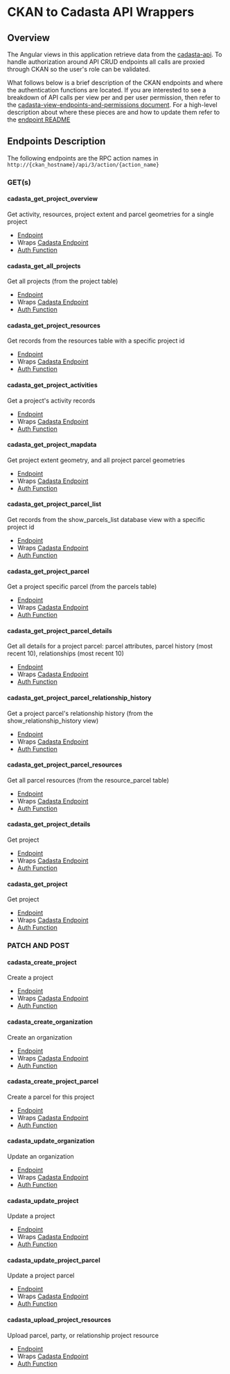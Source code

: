 # CKAN to Cadasta API Wrappers

## Overview
The Angular views in this application retrieve data from the [cadasta-api](https://github.com/Cadasta/cadasta-api).
To handle authorization around API CRUD endpoints all calls are proxied through CKAN so the user's role can be validated.

What follows below is a brief description of the CKAN endpoints and where the authentication functions are located.
If you are interested to see a breakdown of API calls per view per and per user permission, then refer to the 
[cadasta-view-endpoints-and-permissions document](https://github.com/Cadasta/ckanext-project/). For a high-level description
about where these pieces are and how to update them refer to the [endpoint README](https://github.com/Cadasta/ckanext-project/blob/master/ckanext/cadastaroles/logic/action/README.md)

## Endpoints Description 
The following endpoints are the RPC action names in `http://{ckan_hostname}/api/3/action/{action_name}`

### GET(s)

<a name="cadasta_get_project_overview"></a>
#### cadasta_get_project_overview

Get activity, resources, project extent and parcel geometries for a single project

* [Endpoint](https://github.com/Cadasta/ckanext-project/blob/dev/ckanext/cadastaroles/logic/action/api.py#L57)
* Wraps [Cadasta Endpoint](http://54.69.121.180:3000/docs/#api-Projects-Project_Overview)
* [Auth Function](https://github.com/Cadasta/ckanext-project/blob/dev/ckanext/cadastaroles/logic/auth/project.py#L13-L17)

<a name="cadasta_get_all_projects"></a>
#### cadasta_get_all_projects

Get all projects (from the project table)

* [Endpoint](https://github.com/Cadasta/ckanext-project/blob/dev/ckanext/cadastaroles/logic/action/api.py#L60)
* Wraps [Cadasta Endpoint](http://54.69.121.180:3000/docs/#api-Projects-GetProjects)
* [Auth Function](https://github.com/Cadasta/ckanext-project/blob/dev/ckanext/cadastaroles/logic/auth/project.py#L20-L24)

<a name="cadasta_get_project_resources"></a>
#### cadasta_get_project_resources

Get records from the resources table with a specific project id

* [Endpoint](https://github.com/Cadasta/ckanext-project/blob/dev/ckanext/cadastaroles/logic/action/api.py#L62)
* Wraps [Cadasta Endpoint](http://54.69.121.180:3000/docs/#api-Projects-GetProjects)
* [Auth Function](https://github.com/Cadasta/ckanext-project/blob/dev/ckanext/cadastaroles/logic/auth/project.py#L26-L30)

<a name="cadasta_get_project_activities"></a>
#### cadasta_get_project_activities

Get a project's activity records

* [Endpoint](https://github.com/Cadasta/ckanext-project/blob/dev/ckanext/cadastaroles/logic/action/api.py#L64)
* Wraps [Cadasta Endpoint](http://54.69.121.180:3000/docs/#api-Projects-GetProjectActivity)
* [Auth Function](https://github.com/Cadasta/ckanext-project/blob/dev/ckanext/cadastaroles/logic/auth/project.py#L32-L36)

<a name="cadasta_get_project_mapdata"></a>
#### cadasta_get_project_mapdata

Get project extent geometry, and all project parcel geometries

* [Endpoint](https://github.com/Cadasta/ckanext-project/blob/dev/ckanext/cadastaroles/logic/action/api.py#L66)
* Wraps [Cadasta Endpoint](http://54.69.121.180:3000/docs/#api-Projects-ProjectMapData)
* [Auth Function](https://github.com/Cadasta/ckanext-project/blob/dev/ckanext/cadastaroles/logic/auth/project.py#L38-L42)

<a name="cadasta_get_project_parcel_list"></a>
#### cadasta_get_project_parcel_list

Get records from the show_parcels_list database view with a specific project id

* [Endpoint](https://github.com/Cadasta/ckanext-project/blob/dev/ckanext/cadastaroles/logic/action/api.py#L68)
* Wraps [Cadasta Endpoint](http://54.69.121.180:3000/docs/#api-Projects-project_parcel_list)
* [Auth Function](https://github.com/Cadasta/ckanext-project/blob/dev/ckanext/cadastaroles/logic/auth/parcel.py#L14-L18)

<a name="cadasta_get_project_parcel"></a>
#### cadasta_get_project_parcel

Get a project specific parcel (from the parcels table)

* [Endpoint](https://github.com/Cadasta/ckanext-project/blob/dev/ckanext/cadastaroles/logic/action/api.py#L70)
* Wraps [Cadasta Endpoint](http://54.69.121.180:3000/docs/#api-Projects-GetProjectParcel)
* [Auth Function](https://github.com/Cadasta/ckanext-project/blob/dev/ckanext/cadastaroles/logic/auth/parcel.py#L20-L24)

<a name="cadasta_get_project_parcel_details"></a>
#### cadasta_get_project_parcel_details

Get all details for a project parcel: parcel attributes, parcel history (most recent 10), relationships (most recent 10)

* [Endpoint](https://github.com/Cadasta/ckanext-project/blob/dev/ckanext/cadastaroles/logic/action/api.py#L72)
* Wraps [Cadasta Endpoint](http://54.69.121.180:3000/docs/#api-Projects-GetProjectParcelDetails)
* [Auth Function](https://github.com/Cadasta/ckanext-project/blob/dev/ckanext/cadastaroles/logic/auth/parcel.py#L26-L30)

<a name="cadasta_get_project_parcel_relationship_history"></a>
#### cadasta_get_project_parcel_relationship_history

Get a project parcel's relationship history (from the show_relationship_history view)

* [Endpoint](https://github.com/Cadasta/ckanext-project/blob/dev/ckanext/cadastaroles/logic/action/api.py#L74)
* Wraps [Cadasta Endpoint](http://54.69.121.180:3000/docs/#api-Projects-GetProjectParcelRelationshipHistory)
* [Auth Function](https://github.com/Cadasta/ckanext-project/blob/dev/ckanext/cadastaroles/logic/auth/parcel.py#L32-L36)

<a name="cadasta_get_project_parcel_resources"></a>
#### cadasta_get_project_parcel_resources

Get all parcel resources (from the resource_parcel table)

* [Endpoint](https://github.com/Cadasta/ckanext-project/blob/dev/ckanext/cadastaroles/logic/action/api.py#L76)
* Wraps [Cadasta Endpoint](http://54.69.121.180:3000/docs/#api-Parcels-GetParcelResources)
* [Auth Function](https://github.com/Cadasta/ckanext-project/blob/dev/ckanext/cadastaroles/logic/auth/parcel.py#L39-L43)

<a name="cadasta_get_project_details"></a>
#### cadasta_get_project_details

Get project

* [Endpoint](https://github.com/Cadasta/ckanext-project/blob/dev/ckanext/cadastaroles/logic/action/api.py#L78-L83)
* Wraps [Cadasta Endpoint](http://54.69.121.180:3000/docs/#api-Projects-GetProject)
* [Auth Function](https://github.com/Cadasta/ckanext-project/blob/dev/ckanext/cadastaroles/logic/auth/project.py#L44-L48)

<a name="cadasta_get_project"></a>
#### cadasta_get_project

Get project

* [Endpoint](https://github.com/Cadasta/ckanext-project/blob/dev/ckanext/cadastaroles/logic/action/api.py#L84-L90)
* Wraps [Cadasta Endpoint](http://54.69.121.180:3000/docs/#api-Projects-GetProject)
* [Auth Function](https://github.com/Cadasta/ckanext-project/blob/dev/ckanext/cadastaroles/logic/auth/project.py#L50-L54)

### PATCH AND POST

<a name="cadasta_create_project"></a>
#### cadasta_create_project

Create a project

* [Endpoint](https://github.com/Cadasta/ckanext-project/blob/dev/ckanext/cadastaroles/logic/action/api.py#L94-L99)
* Wraps [Cadasta Endpoint](http://54.69.121.180:3000/docs/#api-Projects-PostProjects)
* [Auth Function](https://github.com/Cadasta/ckanext-project/blob/dev/ckanext/cadastaroles/logic/auth/project.py#L60-L66)

<a name="cadasta_create_organization"></a>
#### cadasta_create_organization

Create an organization

* [Endpoint](https://github.com/Cadasta/ckanext-project/blob/dev/ckanext/cadastaroles/logic/action/api.py#L94-L99)
* Wraps [Cadasta Endpoint](http://54.69.121.180:3000/docs/#api-Organizations-PostOrganization)
* [Auth Function](https://github.com/Cadasta/ckanext-project/blob/master/ckanext/cadastaroles/logic/auth/organization.py#L3-L7)

<a name="cadasta_create_project_parcel"></a>
#### cadasta_create_project_parcel

Create a parcel for this project

* [Endpoint](https://github.com/Cadasta/ckanext-project/blob/dev/ckanext/cadastaroles/logic/action/api.py#L102-L109)
* Wraps [Cadasta Endpoint](http://54.69.121.180:3000/docs/#api-Projects-CreateParcel)
* [Auth Function](https://github.com/Cadasta/ckanext-project/blob/dev/ckanext/cadastaroles/logic/auth/parcel.py#L76-L80)

<a name="cadasta_update_organization"></a>
#### cadasta_update_organization

Update an organization

* [Endpoint](https://github.com/Cadasta/ckanext-project/blob/dev/ckanext/cadastaroles/logic/action/api.py#L113)
* Wraps [Cadasta Endpoint](http://54.69.121.180:3000/docs/#api-Organizations-UpdateOrganization)
* [Auth Function](https://github.com/Cadasta/ckanext-project/blob/master/ckanext/cadastaroles/logic/auth/organization.py#L10-L14)

<a name="cadasta_update_project"></a>
#### cadasta_update_project

Update a project

* [Endpoint](https://github.com/Cadasta/ckanext-project/blob/dev/ckanext/cadastaroles/logic/action/api.py#L115-L120)
* Wraps [Cadasta Endpoint](http://54.69.121.180:3000/docs/#api-Projects-UpdateProject)
* [Auth Function](https://github.com/Cadasta/ckanext-project/blob/dev/ckanext/cadastaroles/logic/auth/project.py#L69-L75)

<a name="cadasta_update_project_parcel"></a>
#### cadasta_update_project_parcel

Update a project parcel

* [Endpoint](https://github.com/Cadasta/ckanext-project/blob/dev/ckanext/cadastaroles/logic/action/api.py#L122-L127)
* Wraps [Cadasta Endpoint](http://54.69.121.180:3000/docs/#api-Projects-UpdateParcel)
* [Auth Function](https://github.com/Cadasta/ckanext-project/blob/dev/ckanext/cadastaroles/logic/auth/parcel.py#L81-L86)

<a name="cadasta_upload_project_resources"></a>
#### cadasta_upload_project_resources

Upload parcel, party, or relationship project resource

* [Endpoint](https://github.com/Cadasta/ckanext-project/blob/dev/ckanext/cadastaroles/logic/action/api.py#L136-L140)
* Wraps [Cadasta Endpoint](http://54.69.121.180:3000/docs/#api-Resources-UploadResource)
* [Auth Function](https://github.com/Cadasta/ckanext-project/blob/dev/ckanext/cadastaroles/logic/auth/project.py#L127-L133)